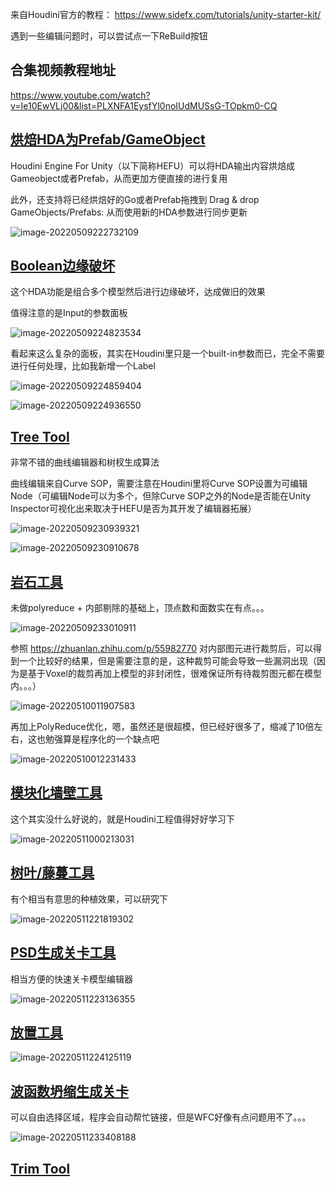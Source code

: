 来自Houdini官方的教程： https://www.sidefx.com/tutorials/unity-starter-kit/

遇到一些编辑问题时，可以尝试点一下ReBuild按钮

## 合集视频教程地址

https://www.youtube.com/watch?v=Ie10EwVLj00&list=PLXNFA1EysfYl0noIUdMUSsG-TOpkm0-CQ

## [烘焙HDA为Prefab/GameObject](https://www.youtube.com/watch?v=3vEruVSf8kc&list=PLXNFA1EysfYl0noIUdMUSsG-TOpkm0-CQ&index=2)

Houdini Engine For Unity（以下简称HEFU）可以将HDA输出内容烘焙成Gameobject或者Prefab，从而更加方便直接的进行复用

此外，还支持将已经烘焙好的Go或者Prefab拖拽到 Drag & drop GameObjects/Prefabs: 从而使用新的HDA参数进行同步更新

![image-20220509222732109](readme.assets/image-20220509222732109.png)

## [Boolean边缘破坏](https://www.youtube.com/watch?v=cpIbKQm6WBM&list=PLXNFA1EysfYl0noIUdMUSsG-TOpkm0-CQ&index=7)

这个HDA功能是组合多个模型然后进行边缘破坏，达成做旧的效果

值得注意的是Input的参数面板

![image-20220509224823534](readme.assets/image-20220509224823534.png)

看起来这么复杂的面板，其实在Houdini里只是一个built-in参数而已，完全不需要进行任何处理，比如我新增一个Label

![image-20220509224859404](readme.assets/image-20220509224859404.png)

![image-20220509224936550](readme.assets/image-20220509224936550.png)

## [Tree Tool](https://www.youtube.com/watch?v=rghCh8A4LXg&list=PLXNFA1EysfYl0noIUdMUSsG-TOpkm0-CQ&index=3)

非常不错的曲线编辑器和树杈生成算法

曲线编辑来自Curve SOP，需要注意在Houdini里将Curve SOP设置为可编辑Node（可编辑Node可以为多个，但除Curve SOP之外的Node是否能在Unity Inspector可视化出来取决于HEFU是否为其开发了编辑器拓展）

![image-20220509230939321](readme.assets/image-20220509230939321.png)

![image-20220509230910678](readme.assets/image-20220509230910678.png)



## [岩石工具](https://www.youtube.com/watch?v=l3akQ1x5vzQ&list=PLXNFA1EysfYl0noIUdMUSsG-TOpkm0-CQ&index=4)

未做polyreduce + 内部剔除的基础上，顶点数和面数实在有点。。。

![image-20220509233010911](readme.assets/image-20220509233010911.png)

参照 https://zhuanlan.zhihu.com/p/55982770 对内部图元进行裁剪后，可以得到一个比较好的结果，但是需要注意的是，这种裁剪可能会导致一些漏洞出现（因为是基于Voxel的裁剪再加上模型的非封闭性，很难保证所有待裁剪图元都在模型内。。。）

![image-20220510011907583](readme.assets/image-20220510011907583.png)

再加上PolyReduce优化，嗯，虽然还是很超模，但已经好很多了，缩减了10倍左右，这也勉强算是程序化的一个缺点吧

![image-20220510012231433](readme.assets/image-20220510012231433.png)

## [模块化墙壁工具](https://www.youtube.com/watch?v=95-gmPzMgiE&list=PLXNFA1EysfYl0noIUdMUSsG-TOpkm0-CQ&index=5)

这个其实没什么好说的，就是Houdini工程值得好好学习下

![image-20220511000213031](readme.assets/image-20220511000213031.png)



## [树叶/藤蔓工具](https://www.youtube.com/watch?v=pTJtI4vymag&list=PLXNFA1EysfYl0noIUdMUSsG-TOpkm0-CQ&index=6)

有个相当有意思的种植效果，可以研究下

![image-20220511221819302](readme.assets/image-20220511221819302.png)

## [PSD生成关卡工具](https://www.youtube.com/watch?v=RCD0zLM-vi4&list=PLXNFA1EysfYl0noIUdMUSsG-TOpkm0-CQ&index=8)

相当方便的快速关卡模型编辑器

![image-20220511223136355](readme.assets/image-20220511223136355.png)



## [放置工具](https://www.youtube.com/watch?v=mTbQN5OuOhk&list=PLXNFA1EysfYl0noIUdMUSsG-TOpkm0-CQ&index=9)

![image-20220511224125119](readme.assets/image-20220511224125119.png)

## [波函数坍缩生成关卡](https://www.youtube.com/watch?v=mgWftkTq1XU&list=PLXNFA1EysfYl0noIUdMUSsG-TOpkm0-CQ&index=10)

可以自由选择区域，程序会自动帮忙链接，但是WFC好像有点问题用不了。。。

![image-20220511233408188](readme.assets/image-20220511233408188.png)

## [Trim Tool](https://www.youtube.com/watch?v=cq_d-ZppqdI)
